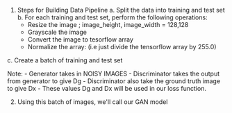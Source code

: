 1. Steps for Building Data Pipeline
  a. Split the data into training and test set
  b. For each training and test set, perform the following operations:
    - Resize the image ; image_height, image_width = 128,128
    - Grayscale the image
    - Convert the image to tesorflow array
    - Normalize the array: (i.e just divide the tensorflow array by 255.0)
  
  c. Create a batch of training and test set
  
  Note: 
    - Generator takes in NOISY IMAGES
    - Discriminator takes the output from generator to give Dg
    - Discriminator also take the ground truth image to give Dx
    - These values Dg and Dx will be used in our loss function.

2. Using this batch of images, we'll call our GAN model
  
